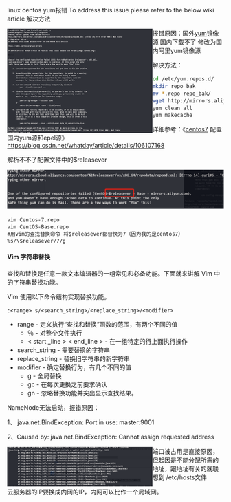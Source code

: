 linux centos yum报错 To address this issue please refer to the below wiki article 解决方法

<img src="img/image-20220101212939753.png" alt="image-20220101212939753" style="zoom:33%;float:left" />

报错原因：国外[yum](https://so.csdn.net/so/search?q=yum)镜像源 国内下载不了 修改为国内阿里yum镜像源

解决方法：

```bash
cd /etc/yum.repos.d/
mkdir repo_bak
mv *.repo repo_bak/
wget http://mirrors.aliyun.com/repo/Centos-7.repo
yum clean all
yum makecache
```

详细参考：《[centos7](https://so.csdn.net/so/search?q=centos7) 配置国内yum源和epel源》https://blog.csdn.net/whatday/article/details/106107168

解析不不了配置文件中的$releasever

![image-20220101213224717](img/image-20220101213224717.png)

```shell
vim Centos-7.repo
vim CentOS-Base.repo
#用vim的查找替换命令 将$releasever都替换为7（因为我的是centos7）
%s/\$releasever/7/g
```

#### Vim 字符串替换

查找和替换是任意一款文本编辑器的一组常见和必备功能。下面就来讲解 Vim 中的字符串替换功能。

Vim 使用以下命令结构实现替换功能。

```
:<range> s/<search_string>/<replace_string>/<modifier>
```

- range - 定义执行“查找和替换”函数的范围，有两个不同的值
  - ％ - 对整个文件执行
  - < start _line > < end_line > - 在一组特定的行上面执行操作
- search_string - 需要替换的字符串
- replace_string - 替换旧字符串的新字符串
- modifier - 确定替换行为，有几个不同的值
  - g - 全局替换
  - gc - 在每次更换之前要求确认
  - gn - 忽略替换功能并突出显示查找结果。





NameNode无法启动，报错原因：

 1、 java.net.BindException: Port in use: master:9001

 2、Caused by: java.net.BindException: Cannot assign requested address

<img src="img/image-20220101223611130.png" alt="image-20220101223611130" style="zoom:33%;float:left;" />

端口被占用是直接原因，但起因是不能分配所需的地址，跟地址有关的就联想到 /etc/hosts文件

云服务器的IP要换成内网的IP，内网可以比作一个局域网。 